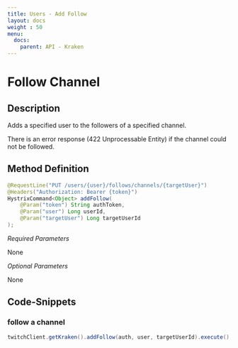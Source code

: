 ```yaml
---
title: Users - Add Follow
layout: docs
weight : 50
menu: 
  docs:
    parent: API - Kraken
---
```


# Follow Channel

## Description

Adds a specified user to the followers of a specified channel.

There is an error response (422 Unprocessable Entity) if the channel could not be followed.

## Method Definition

```java
@RequestLine("PUT /users/{user}/follows/channels/{targetUser}")
@Headers("Authorization: Bearer {token}")
HystrixCommand<Object> addFollow(
	@Param("token") String authToken,
	@Param("user") Long userId,
	@Param("targetUser") Long targetUserId
);
```

*Required Parameters*

None

*Optional Parameters*

None

## Code-Snippets

### follow a channel

```java
twitchClient.getKraken().addFollow(auth, user, targetUserId).execute();
```
